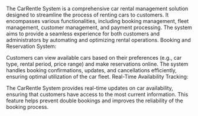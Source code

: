 The CarRentle System is a comprehensive car rental management solution designed to streamline the process of renting cars to customers. It encompasses various functionalities, including booking management, fleet management, customer management, and payment processing. The system aims to provide a seamless experience for both customers and administrators by automating and optimizing rental operations.
Booking and Reservation System:

Customers can view available cars based on their preferences (e.g., car type, rental period, price range) and make reservations online. The system handles booking confirmations, updates, and cancellations efficiently, ensuring optimal utilization of the car fleet.
Real-Time Availability Tracking:

The CarRentle System provides real-time updates on car availability, ensuring that customers have access to the most current information. This feature helps prevent double bookings and improves the reliability of the booking process.
